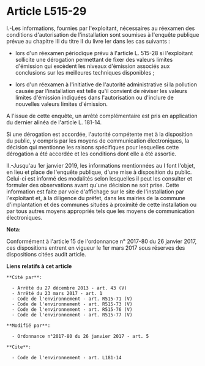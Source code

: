 # Article L515-29

I.-Les informations, fournies par l'exploitant, nécessaires au réexamen des conditions d'autorisation de l'installation sont
soumises à l'enquête publique prévue au chapitre III du titre II du livre Ier dans les cas suivants :

- lors d'un réexamen périodique prévu à l'article L. 515-28 si l'exploitant sollicite une dérogation permettant de fixer des
valeurs limites d'émission qui excèdent les niveaux d'émission associés aux conclusions sur les meilleures techniques
disponibles ;

- lors d'un réexamen à l'initiative de l'autorité administrative si la pollution causée par l'installation est telle qu'il
convient de réviser les valeurs limites d'émission indiquées dans l'autorisation ou d'inclure de nouvelles valeurs limites
d'émission. 

A l'issue de cette enquête, un arrêté complémentaire est pris en application du dernier alinéa de l'article L. 181-14. 

Si une dérogation est accordée, l'autorité compétente met à la disposition du public, y compris par les moyens de
communication électroniques, la décision qui mentionne les raisons spécifiques pour lesquelles cette dérogation a été
accordée et les conditions dont elle a été assortie. 

II.-Jusqu'au 1er janvier 2019, les informations mentionnées au I font l'objet, en lieu et place de l'enquête publique, d'une
mise à disposition du public. Celui-ci est informé des modalités selon lesquelles il peut les consulter et formuler des
observations avant qu'une décision ne soit prise. Cette information est faite par voie d'affichage sur le site de
l'installation par l'exploitant et, à la diligence du préfet, dans les mairies de la commune d'implantation et des communes
situées à proximité de cette installation ou par tous autres moyens appropriés tels que les moyens de communication
électroniques.

**Nota:**

Conformément à l'article 15 de l'ordonnance n° 2017-80 du 26 janvier 2017, ces dispositions entrent en vigueur le 1er mars
2017 sous réserves des dispositions citées audit article.

**Liens relatifs à cet article**

	**Cité par**:

	  - Arrêté du 27 décembre 2013 - art. 43 (V)
	  - Arrêté du 23 mars 2017 - art. 1
	  - Code de l'environnement - art. R515-71 (V)
	  - Code de l'environnement - art. R515-73 (V)
	  - Code de l'environnement - art. R515-76 (V)
	  - Code de l'environnement - art. R515-77 (V)

	**Modifié par**:

	  - Ordonnance n°2017-80 du 26 janvier 2017 - art. 5

	**Cite**:

	  - Code de l'environnement - art. L181-14
